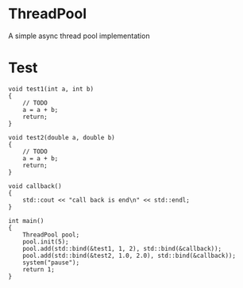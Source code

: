 # ThreadPool
A simple async thread pool implementation

# Test
```
void test1(int a, int b)
{
	// TODO
	a = a + b;
	return;
}

void test2(double a, double b)
{
	// TODO
	a = a + b;
	return;
}

void callback()
{
	std::cout << "call back is end\n" << std::endl;
}

int main()
{
	ThreadPool pool;
	pool.init(5);
	pool.add(std::bind(&test1, 1, 2), std::bind(&callback));
	pool.add(std::bind(&test2, 1.0, 2.0), std::bind(&callback));
	system("pause");
	return 1;
}
```
